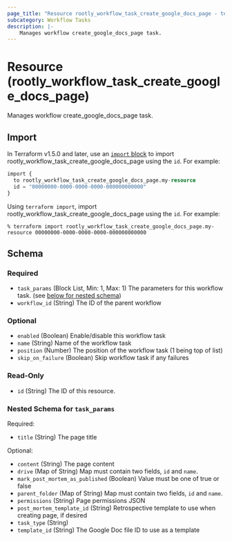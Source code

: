 ```yaml
---
page_title: "Resource rootly_workflow_task_create_google_docs_page - terraform-provider-rootly"
subcategory: Workflow Tasks
description: |-
    Manages workflow create_google_docs_page task.
---
```


# Resource (rootly_workflow_task_create_google_docs_page)

Manages workflow create_google_docs_page task.



## Import

In Terraform v1.5.0 and later, use an [`import` block](https://developer.hashicorp.com/terraform/language/import) to import rootly_workflow_task_create_google_docs_page using the `id`. For example:

```terraform
import {
  to rootly_workflow_task_create_google_docs_page.my-resource
  id = "00000000-0000-0000-0000-000000000000"
}
```

Using `terraform import`, import rootly_workflow_task_create_google_docs_page using the `id`. For example:

```console
% terraform import rootly_workflow_task_create_google_docs_page.my-resource 00000000-0000-0000-0000-000000000000
```

<!-- schema generated by tfplugindocs -->
## Schema

### Required

- `task_params` (Block List, Min: 1, Max: 1) The parameters for this workflow task. (see [below for nested schema](#nestedblock--task_params))
- `workflow_id` (String) The ID of the parent workflow

### Optional

- `enabled` (Boolean) Enable/disable this workflow task
- `name` (String) Name of the workflow task
- `position` (Number) The position of the workflow task (1 being top of list)
- `skip_on_failure` (Boolean) Skip workflow task if any failures

### Read-Only

- `id` (String) The ID of this resource.

<a id="nestedblock--task_params"></a>
### Nested Schema for `task_params`

Required:

- `title` (String) The page title

Optional:

- `content` (String) The page content
- `drive` (Map of String) Map must contain two fields, `id` and `name`.
- `mark_post_mortem_as_published` (Boolean) Value must be one of true or false
- `parent_folder` (Map of String) Map must contain two fields, `id` and `name`.
- `permissions` (String) Page permissions JSON
- `post_mortem_template_id` (String) Retrospective template to use when creating page, if desired
- `task_type` (String)
- `template_id` (String) The Google Doc file ID to use as a template
